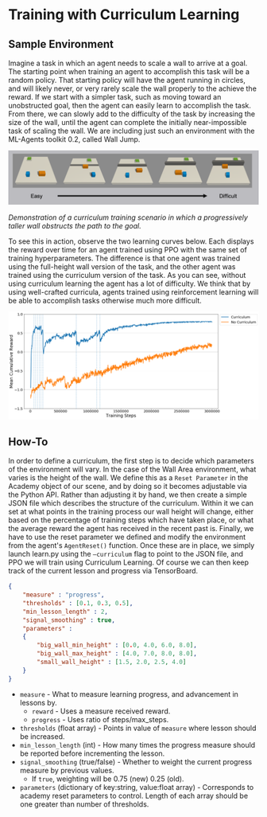 # Training with Curriculum Learning

## Sample Environment

Imagine a task in which an agent needs to scale a wall to arrive at a goal. The starting 
point when training an agent to accomplish this task will be a random policy. That 
starting policy will have the agent running in circles, and will likely never, or very 
rarely scale the wall properly to the achieve the reward. If we start with a simpler 
task, such as moving toward an unobstructed goal, then the agent can easily learn to 
accomplish the task. From there, we can slowly add to the difficulty of the task by 
increasing the size of the wall, until the agent can complete the initially 
near-impossible task of scaling the wall. We are including just such an environment with 
the ML-Agents toolkit 0.2, called Wall Jump.

![Wall](images/curriculum.png)

_Demonstration of a curriculum training scenario in which a progressively taller wall 
obstructs the path to the goal._
 
To see this in action, observe the two learning curves below. Each displays the reward 
over time for an agent trained using PPO with the same set of training hyperparameters. 
The difference is that one agent was trained using the full-height wall
version of the task, and the other agent was trained using the curriculum version of
the task. As you can see, without using curriculum learning the agent has a lot of 
difficulty. We think that by using well-crafted curricula, agents trained using 
reinforcement learning will be able to accomplish tasks otherwise much more difficult. 
 
![Log](images/curriculum_progress.png)

## How-To
 
In order to define a curriculum, the first step is to decide which 
parameters of the environment will vary. In the case of the Wall Area environment, what 
varies is the height of the wall. We define this as a `Reset Parameter` in the Academy 
object of our scene, and by doing so it becomes adjustable via the Python API. Rather 
than adjusting it by hand, we then create a simple JSON file which describes the 
structure of the curriculum. Within it we can set at what points in the training process 
our wall height will change, either based on the percentage of training steps which have 
taken place, or what the average reward the agent has received in the recent past is.
Finally, we have to use the reset parameter we defined and modify the environment from
the agent's `AgentReset()` function.
Once these are in place, we simply launch learn.py using the `–curriculum` flag to 
point to the JSON file, and PPO we will train using Curriculum Learning. Of course we can 
then keep track of the current lesson and progress via TensorBoard.


```json
{
    "measure" : "progress",
    "thresholds" : [0.1, 0.3, 0.5],
    "min_lesson_length" : 2,
    "signal_smoothing" : true, 
    "parameters" : 
    {
        "big_wall_min_height" : [0.0, 4.0, 6.0, 8.0],
        "big_wall_max_height" : [4.0, 7.0, 8.0, 8.0],
        "small_wall_height" : [1.5, 2.0, 2.5, 4.0]
    }
}
```

* `measure` - What to measure learning progress, and advancement in lessons by.
    * `reward` - Uses a measure received reward. 
    * `progress` - Uses ratio of steps/max_steps.
* `thresholds` (float array) - Points in value of `measure` where lesson should be increased.
* `min_lesson_length` (int) - How many times the progress measure should be reported before 
incrementing the lesson.
* `signal_smoothing` (true/false) - Whether to weight the current progress measure by previous values.
    * If `true`, weighting will be 0.75 (new) 0.25 (old).
* `parameters` (dictionary of key:string, value:float array) - Corresponds to academy reset parameters to control. Length of each array
should be one greater than number of thresholds.

